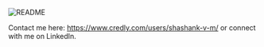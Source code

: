 ![README](https://user-images.githubusercontent.com/58113556/113724761-4d795400-9710-11eb-8778-abec45c172ce.png)

Contact me here: https://www.credly.com/users/shashank-v-m/ or connect with me on LinkedIn.

